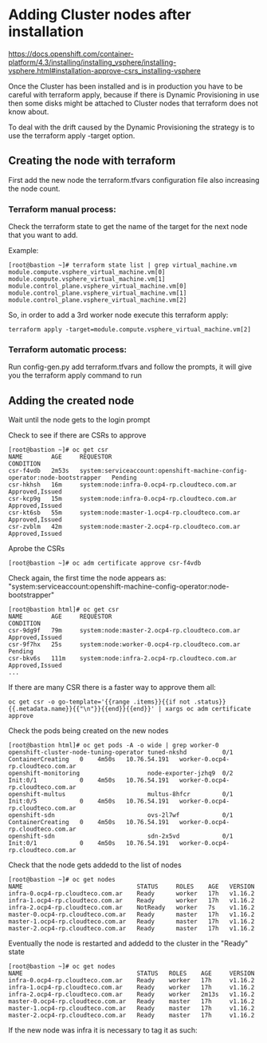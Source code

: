# Adding Cluster nodes after installation

https://docs.openshift.com/container-platform/4.3/installing/installing_vsphere/installing-vsphere.html#installation-approve-csrs_installing-vsphere

Once the Cluster has been installed and is in production you have to be careful with terraform apply, because if there is Dynamic Provisioning in use then some disks might be attached to Cluster nodes that terraform does not know about.

To deal with the drift caused by the Dynamic Provisioning the strategy is to use the terraform apply -target option.

## Creating the node with terraform
First add the new node the terraform.tfvars configuration file also increasing the node count.

### Terraform manual process:
Check the terraform state to get the name of the target for the next node that you want to add.

Example:
```
[root@bastion ~]# terraform state list | grep virtual_machine.vm
module.compute.vsphere_virtual_machine.vm[0]
module.compute.vsphere_virtual_machine.vm[1]
module.control_plane.vsphere_virtual_machine.vm[0]
module.control_plane.vsphere_virtual_machine.vm[1]
module.control_plane.vsphere_virtual_machine.vm[2]
```

So, in order to add a 3rd worker node execute this terraform apply:
```
terraform apply -target=module.compute.vsphere_virtual_machine.vm[2]
```

### Terraform automatic process:
Run config-gen.py add terraform.tfvars and follow the prompts, it will give you the terraform apply command to run

## Adding the created node
Wait until the node gets to the login prompt

Check to see if there are CSRs to approve
```
[root@bastion ~]# oc get csr
NAME        AGE     REQUESTOR                                                                   CONDITION
csr-f4vdb   2m53s   system:serviceaccount:openshift-machine-config-operator:node-bootstrapper   Pending
csr-hkhsh   16m     system:node:infra-0.ocp4-rp.cloudteco.com.ar                                Approved,Issued
csr-kcp9g   15m     system:node:infra-0.ocp4-rp.cloudteco.com.ar                                Approved,Issued
csr-kt6sb   55m     system:node:master-1.ocp4-rp.cloudteco.com.ar                               Approved,Issued
csr-zvblm   42m     system:node:master-2.ocp4-rp.cloudteco.com.ar                               Approved,Issued
```

Aprobe the CSRs
```
[root@bastion ~]# oc adm certificate approve csr-f4vdb
```

Check again, the first time the node appears as: "system:serviceaccount:openshift-machine-config-operator:node-bootstrapper"
```
[root@bastion html]# oc get csr
NAME        AGE     REQUESTOR                                                                   CONDITION
csr-9dg9f   79m     system:node:master-2.ocp4-rp.cloudteco.com.ar                               Approved,Issued
csr-9f7hx   25s     system:node:worker-0.ocp4-rp.cloudteco.com.ar                               Pending
csr-bkv6s   111m    system:node:infra-2.ocp4-rp.cloudteco.com.ar                                Approved,Issued
...
```

If there are many CSR there is a faster way to approve them all:
```
oc get csr -o go-template='{{range .items}}{{if not .status}}{{.metadata.name}}{{"\n"}}{{end}}{{end}}' | xargs oc adm certificate approve
```

Check the pods being created on the new nodes
```
[root@bastion html]# oc get pods -A -o wide | grep worker-0
openshift-cluster-node-tuning-operator tuned-nkshd          0/1  ContainerCreating   0    4m50s   10.76.54.191   worker-0.ocp4-rp.cloudteco.com.ar
openshift-monitoring                   node-exporter-jzhq9  0/2  Init:0/1            0    4m50s   10.76.54.191   worker-0.ocp4-rp.cloudteco.com.ar
openshift-multus                       multus-8hfcr         0/1  Init:0/5            0    4m50s   10.76.54.191   worker-0.ocp4-rp.cloudteco.com.ar
openshift-sdn                          ovs-2l7wf            0/1  ContainerCreating   0    4m50s   10.76.54.191   worker-0.ocp4-rp.cloudteco.com.ar
openshift-sdn                          sdn-2x5vd            0/1  Init:0/1            0    4m50s   10.76.54.191   worker-0.ocp4-rp.cloudteco.com.ar
```

Check that the node gets addedd to the list of nodes
```
[root@bastion ~]# oc get nodes
NAME                                STATUS     ROLES    AGE   VERSION
infra-0.ocp4-rp.cloudteco.com.ar    Ready      worker   17h   v1.16.2
infra-1.ocp4-rp.cloudteco.com.ar    Ready      worker   17h   v1.16.2
infra-2.ocp4-rp.cloudteco.com.ar    NotReady   worker   7s    v1.16.2
master-0.ocp4-rp.cloudteco.com.ar   Ready      master   17h   v1.16.2
master-1.ocp4-rp.cloudteco.com.ar   Ready      master   17h   v1.16.2
master-2.ocp4-rp.cloudteco.com.ar   Ready      master   17h   v1.16.2
```

Eventually the node is restarted and addedd to the cluster in the "Ready" state
```
[root@bastion ~]# oc get nodes
NAME                                STATUS   ROLES    AGE     VERSION
infra-0.ocp4-rp.cloudteco.com.ar    Ready    worker   17h     v1.16.2
infra-1.ocp4-rp.cloudteco.com.ar    Ready    worker   17h     v1.16.2
infra-2.ocp4-rp.cloudteco.com.ar    Ready    worker   2m13s   v1.16.2
master-0.ocp4-rp.cloudteco.com.ar   Ready    master   17h     v1.16.2
master-1.ocp4-rp.cloudteco.com.ar   Ready    master   17h     v1.16.2
master-2.ocp4-rp.cloudteco.com.ar   Ready    master   17h     v1.16.2
```

If the new node was infra it is necessary to tag it as such:

